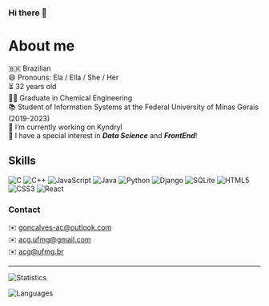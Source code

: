 ### Hi there 👋

<!--
**goncalves-ac/Goncalves-AC** is a ✨ _special_ ✨ repository because its `README.md` (this file) appears on your GitHub profile.

Here are some ideas to get you started:

- 🔭 I’m currently working on ...
- 🌱 I’m currently learning ...
- 👯 I’m looking to collaborate on ...
- 🤔 I’m looking for help with ...
- 💬 Ask me about ...
- 📫 How to reach me: ...
- 😄 Pronouns: ...
- ⚡ Fun fact: ...
-->

# About me
🇧🇷 Brazilian<br />
😄 Pronouns: Ela / Ella / She / Her<br />
⏳ 32 years old<br />
👨‍🎓 Graduate in Chemical Engineering<br />
📚 Student of Information Systems at the Federal University of Minas Gerais (2019-2023)<br />
🔭 I’m currently working on Kyndryl<br />
🤩 I have a special interest in ***Data Science*** and ***FrontEnd***!<br />

## Skills
![C](https://img.shields.io/badge/C-00599C?style=for-the-badge&logo=c&logoColor=white)
![C++](https://img.shields.io/badge/C%2B%2B-00599C?style=for-the-badge&logo=c%2B%2B&logoColor=white)
![JavaScript](https://img.shields.io/badge/JavaScript-F7DF1E?style=for-the-badge&logo=javascript&logoColor=black)
![Java](https://img.shields.io/badge/Java-ED8B00?style=for-the-badge&logo=java&logoColor=white)
![Python](https://img.shields.io/badge/Python-14354C?style=for-the-badge&logo=python&logoColor=white)
![Django](https://img.shields.io/badge/Django-092E20?style=for-the-badge&logo=django&logoColor=white)
![SQLite](https://img.shields.io/badge/SQLite-07405E?style=for-the-badge&logo=sqlite&logoColor=white)
![HTML5](https://img.shields.io/badge/HTML5-E34F26?style=for-the-badge&logo=html5&logoColor=white)
![CSS3](https://img.shields.io/badge/CSS3-1572B6?style=for-the-badge&logo=css3&logoColor=white)
![React](https://img.shields.io/badge/React-61DAFB?style=for-the-badge&logo=react&logoColor=white)

### Contact
✉️ goncalves-ac@outlook.com<br />
✉️ acg.ufmg@gmail.com<br />
✉️ acg@ufmg.br<br />

---
![Statistics](https://github-readme-stats.vercel.app/api?username=goncalves-ac&show_icons=true&theme=midnight-purple)

![Languages](https://github-readme-stats.vercel.app/api/top-langs/?username=goncalves-ac&theme=midnight-purple)
